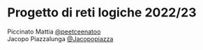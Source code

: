 # Progetto di reti logiche 2022/23

Piccinato Mattia [@peetceenatoo](https://github.com/peetceenatoo)<br>
Jacopo Piazzalunga [@Jacopopiazza](https://github.com/Jacopopiazza)
